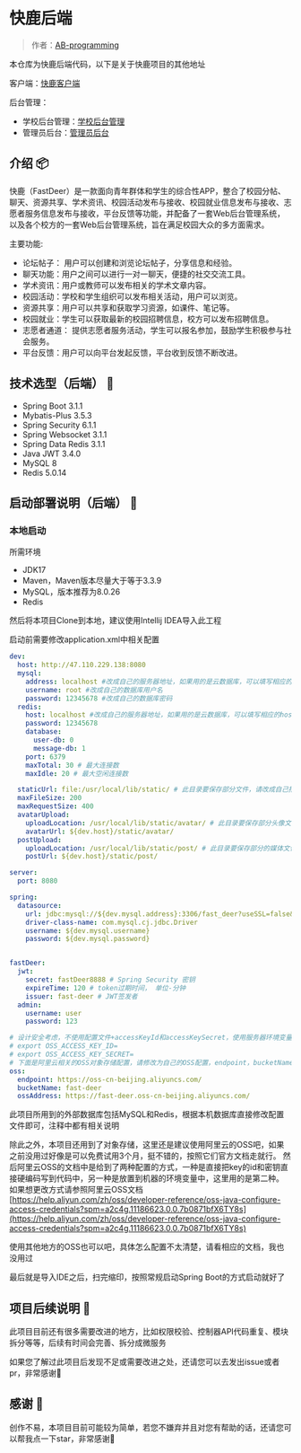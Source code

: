 # 快鹿后端

> 作者：[AB-programming](https://github.com/AB-programming/)

本仓库为快鹿后端代码，以下是关于快鹿项目的其他地址

客户端：[快鹿客户端](https://github.com/AB-programming/FastDeer-Client)

后台管理：
- 学校后台管理：[学校后台管理](https://github.com/AB-programming/FastDeer-School-Admin) 
- 管理员后台：[管理员后台](https://github.com/AB-programming/FastDeer-Admin)

## 介绍 📦
快鹿（FastDeer）是一款面向青年群体和学生的综合性APP，整合了校园分帖、聊天、资源共享、学术资讯、校园活动发布与接收、校园就业信息发布与接收、志愿者服务信息发布与接收，平台反馈等功能，并配备了一套Web后台管理系统，以及各个校方的一套Web后台管理系统，旨在满足校园大众的多方面需求。

主要功能:
- 论坛帖子： 用户可以创建和浏览论坛帖子，分享信息和经验。
- 聊天功能：用户之间可以进行一对一聊天，便捷的社交交流工具。
- 学术资讯：用户或教师可以发布相关的学术文章内容。
- 校园活动：学校和学生组织可以发布相关活动，用户可以浏览。
- 资源共享：用户可以共享和获取学习资源，如课件、笔记等。
- 校园就业：学生可以获取最新的校园招聘信息，校方可以发布招聘信息。
- 志愿者通道： 提供志愿者服务活动，学生可以报名参加，鼓励学生积极参与社会服务。
- 平台反馈：用户可以向平台发起反馈，平台收到反馈不断改进。

## 技术选型（后端） 🔬
- Spring Boot 3.1.1
- Mybatis-Plus 3.5.3
- Spring Security 6.1.1
- Spring Websocket 3.1.1
- Spring Data Redis 3.1.1
- Java JWT 3.4.0
- MySQL 8
- Redis 5.0.14

## 启动部署说明（后端） 🚀
### 本地启动
所需环境
- JDK17
- Maven，Maven版本尽量大于等于3.3.9
- MySQL，版本推荐为8.0.26
- Redis

然后将本项目Clone到本地，建议使用Intellij IDEA导入此工程

启动前需要修改application.xml中相关配置
```yaml
dev:
  host: http://47.110.229.138:8080
  mysql:
    address: localhost #改成自己的服务器地址，如果用的是云数据库，可以填写相应的host
    username: root #改成自己的数据库用户名
    password: 12345678 #改成自己的数据库密码
  redis:
    host: localhost #改成自己的服务器地址，如果用的是云数据库，可以填写相应的host
    password: 12345678
    database:
      user-db: 0
      message-db: 1
    port: 6379
    maxTotal: 30 # 最大连接数
    maxIdle: 20 # 最大空闲连接数

  staticUrl: file:/usr/local/lib/static/ # 此目录要保存部分文件，请改成自己指定的目录，请注意，static目录需要存在
  maxFileSize: 200
  maxRequestSize: 400
  avatarUpload:
    uploadLocation: /usr/local/lib/static/avatar/ # 此目录要保存部分头像文件，请修改为自己的目录地址
    avatarUrl: ${dev.host}/static/avatar/
  postUpload:
    uploadLocation: /usr/local/lib/static/post/ # 此目录要保存部分的媒体文件，请修改为自己的目录地址
    postUrl: ${dev.host}/static/post/

server:
  port: 8080

spring:
  datasource:
    url: jdbc:mysql://${dev.mysql.address}:3306/fast_deer?useSSL=false&useUnicode=true&characterEncoding=utf-8&serverTimezone=GMT%2B8&allowPublicKeyRetrieval=true
    driver-class-name: com.mysql.cj.jdbc.Driver
    username: ${dev.mysql.username}
    password: ${dev.mysql.password}


fastDeer:
  jwt:
    secret: fastDeer8888 # Spring Security 密钥
    expireTime: 120 # token过期时间， 单位-分钟
    issuer: fast-deer # JWT签发者
  admin:
    username: user
    password: 123

# 设计安全考虑，不使用配置文件+accessKeyId和accessKeySecret，使用服务器环境变量。因此服务器需要环境变量中分别暴露：
# export OSS_ACCESS_KEY_ID=
# export OSS_ACCESS_KEY_SECRET=
# 下面是阿里云相关的OSS对象存储配置，请修改为自己的OSS配置，endpoint，bucketName以及OSS的地址请参照云服务厂商提供的文档说明
oss:
  endpoint: https://oss-cn-beijing.aliyuncs.com/
  bucketName: fast-deer
  ossAddress: https://fast-deer.oss-cn-beijing.aliyuncs.com/
```
此项目所用到的外部数据库包括MySQL和Redis，根据本机数据库直接修改配置文件即可，注释中都有相关说明

除此之外，本项目还用到了对象存储，这里还是建议使用阿里云的OSS吧，如果之前没用过好像是可以免费试用3个月，挺不错的，按照它们官方文档走就行。
然后阿里云OSS的文档中是给到了两种配置的方式，一种是直接把key的id和密钥直接硬编码写到代码中，另一种是放置到机器的环境变量中，这里用的是第二种。
如果想更改方式请参照阿里云OSS文档[https://help.aliyun.com/zh/oss/developer-reference/oss-java-configure-access-credentials?spm=a2c4g.11186623.0.0.7b0871bfX6TY8s](https://help.aliyun.com/zh/oss/developer-reference/oss-java-configure-access-credentials?spm=a2c4g.11186623.0.0.7b0871bfX6TY8s)

使用其他地方的OSS也可以吧，具体怎么配置不太清楚，请看相应的文档，我也没用过

最后就是导入IDE之后，扫完缩印，按照常规启动Spring Boot的方式启动就好了

## 项目后续说明 🧱
此项目目前还有很多需要改进的地方，比如权限校验、控制器API代码重复、模块拆分等等，后续有时间会完善、拆分成微服务

如果您了解过此项目后发现不足或需要改进之处，还请您可以去发出issue或者pr，非常感谢🙏

## 感谢 🌸
创作不易，本项目目前可能较为简单，若您不嫌弃并且对您有帮助的话，还请您可以帮我点一下star，非常感谢🙏